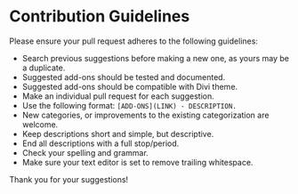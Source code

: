 # Contribution Guidelines

Please ensure your pull request adheres to the following guidelines:

- Search previous suggestions before making a new one, as yours may be a duplicate.
- Suggested add-ons should be tested and documented.
- Suggested add-ons should be compatible with Divi theme.
- Make an individual pull request for each suggestion.
- Use the following format: `[ADD-ONS](LINK) - DESCRIPTION.`
- New categories, or improvements to the existing categorization are welcome.
- Keep descriptions short and simple, but descriptive.
- End all descriptions with a full stop/period.
- Check your spelling and grammar.
- Make sure your text editor is set to remove trailing whitespace.

Thank you for your suggestions!
